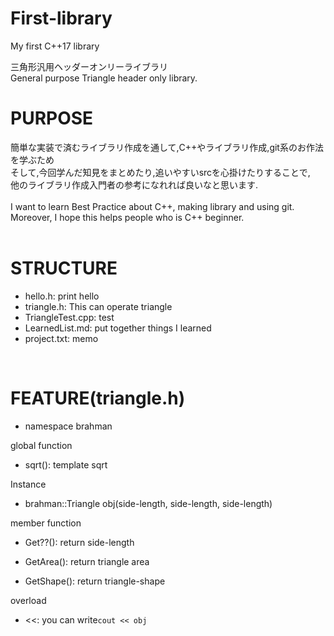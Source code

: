 # First-library
My first C++17 library

三角形汎用ヘッダーオンリーライブラリ<br>
General purpose Triangle header only library.<br>

# PURPOSE
簡単な実装で済むライブラリ作成を通して,C++やライブラリ作成,git系のお作法を学ぶため<br>
そして,今回学んだ知見をまとめたり,追いやすいsrcを心掛けたりすることで,<br>
他のライブラリ作成入門者の参考になれれば良いなと思います.<br>
<br>
I want to learn Best Practice about C++, making library and using git.<br>
Moreover, I hope this helps people who is C++ beginner.<br>
<br>

# STRUCTURE
* hello.h: print hello<br>
* triangle.h: This can operate triangle<br>
* TriangleTest.cpp: test<br>
* LearnedList.md: put together things I learned<br>
* project.txt: memo<br>
<br>

# FEATURE(triangle.h)
* namespace brahman<br>

global function<br>
* sqrt(): template sqrt<br>

Instance<br>
* brahman::Triangle<T> obj(side-length, side-length, side-length)<br>

member function<br>
* Get??(): return side-length<br>

* GetArea(): return triangle area<br>

* GetShape(): return triangle-shape<br>

overload<br>
* <<: you can write```cout << obj``` <br>
